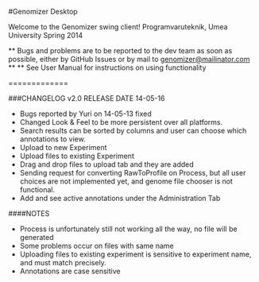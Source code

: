 #Genomizer Desktop

Welcome to the Genomizer swing client!
Programvaruteknik, Umea University Spring 2014

** Bugs and problems are to be reported to the dev team as soon as possible, either by GitHub Issues or by mail to genomizer@mailinator.com **
** See User Manual for instructions on using functionality

=============

###CHANGELOG v2.0 RELEASE DATE 14-05-16

- Bugs reported by Yuri on 14-05-13 fixed
- Changed Look & Feel to be more persistent over all platforms.
- Search results can be sorted by columns and user can choose which annotations to view.
- Upload to new Experiment
- Upload files to existing Experiment
- Drag and drop files to upload tab and they are added
- Sending request for converting RawToProfile on Process, but all user choices are not implemented yet, and genome file chooser is not functional. 
- Add and see active annotations under the Administration Tab

####NOTES

- Process is unfortunately still not working all the way, no file will be generated
- Some problems occur on files with same name
- Uploading files to existing experiment is sensitive to experiment name, and must match precisely.
- Annotations are case sensitive

